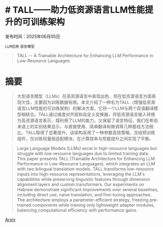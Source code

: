 # # **TALL——助力低资源语言LLM性能提升的可训练架构**

发布时间：2025年06月05日

`LLM应用` `语言模型`

> TALL -- A Trainable Architecture for Enhancing LLM Performance in Low-Resource Languages

# 摘要

> 大型语言模型（LLMs）在高资源语言中表现出色，但在低资源语言方面表现欠佳，主要因为训练数据有限。本文介绍了一种名为TALL（增强低资源语言LLM性能的可训练架构）的解决方案，它将一个LLM与两个双语翻译模型相结合。TALL通过维度对齐层和自定义变换器，将低资源语言输入转换为高资源语言表示，既利用了LLM的能力，又保留了语言特征。我们在希伯来语上的实验结果显示，与直接使用、简单翻译和微调等几种基线方法相比，TALL取得了显著提升。该架构采用了一种参数高效策略，冻结预训练组件，仅训练轻量级适配模块，在计算效率与性能提升之间实现了平衡。

> Large Language Models (LLMs) excel in high-resource languages but struggle with low-resource languages due to limited training data. This paper presents TALL (Trainable Architecture for Enhancing LLM Performance in Low-Resource Languages), which integrates an LLM with two bilingual translation models. TALL transforms low-resource inputs into high-resource representations, leveraging the LLM's capabilities while preserving linguistic features through dimension alignment layers and custom transformers. Our experiments on Hebrew demonstrate significant improvements over several baselines, including direct use, naive translation, and fine-tuning approaches. The architecture employs a parameter-efficient strategy, freezing pre-trained components while training only lightweight adapter modules, balancing computational efficiency with performance gains.

[Arxiv](https://arxiv.org/abs/2506.05057)